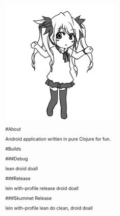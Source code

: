 ![Dance.gif](/res/drawable/ppd.gif)

#About

Android application written in pure Clojure for fun.

#Builds

###Debug

lean droid doall

###Release

lein with-profile release droid doall

###Skummet Release

lein with-profile lean do clean, droid doall
